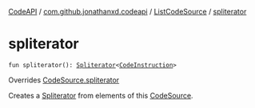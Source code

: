 [CodeAPI](../../index.md) / [com.github.jonathanxd.codeapi](../index.md) / [ListCodeSource](index.md) / [spliterator](.)

# spliterator

`fun spliterator(): `[`Spliterator`](http://docs.oracle.com/javase/6/docs/api/java/util/Spliterator.html)`<`[`CodeInstruction`](../-code-instruction.md)`>`

Overrides [CodeSource.spliterator](../-code-source/spliterator.md)

Creates a [Spliterator](http://docs.oracle.com/javase/6/docs/api/java/util/Spliterator.html) from elements of this [CodeSource](../-code-source/index.md).


